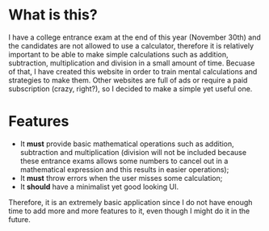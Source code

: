 # What is this?

I have a college entrance exam at the end of this year (November 30th) and the candidates are not allowed to use a calculator, therefore it is relatively important to be able to make simple calculations such as addition, subtraction, multiplication and division in a small amount of time. Becuase of that, I have created this website in order to train mental calculations and strategies to make them. Other websites are full of ads or require a paid subscription (crazy, right?), so I decided to make a simple yet useful one.

# Features
- It **must** provide basic mathematical operations such as addition, subtraction and multiplication (division will not be included because these entrance exams allows some numbers to cancel out in a mathematical expression and this results in easier operations);
- It **must** throw errors when the user misses some calculation;
- It **should** have a minimalist yet good looking UI.

Therefore, it is an extremely basic application since I do not have enough time to add more and more features to it, even though I might do it in the future.
